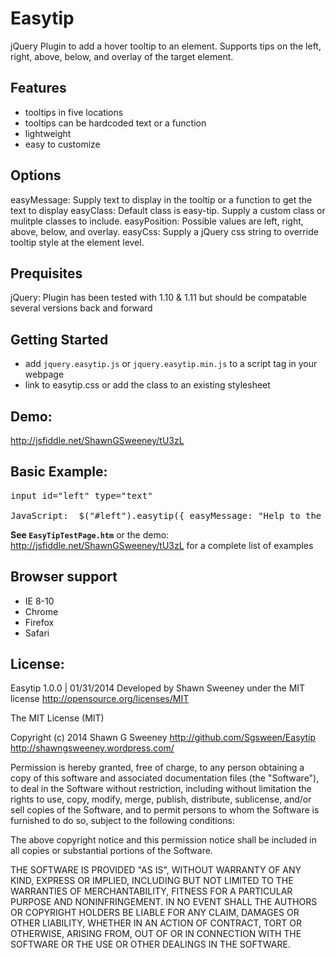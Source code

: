 Easytip
=======

jQuery Plugin to add a hover tooltip to an element.  Supports tips on the left, right, above, below, and overlay of the target element.

Features
--------
- tooltips in five locations
- tooltips can be hardcoded text or a function
- lightweight 
- easy to customize

Options
--------
easyMessage: Supply text to display in the tooltip or a function to get the text to display
easyClass: Default class is easy-tip.  Supply a custom class or mulitple classes to include.
easyPosition: Possible values are left, right, above, below, and overlay.
easyCss: Supply a jQuery css string to override tooltip style at the element level.

Prequisites
--------
jQuery:  Plugin has been tested with 1.10 & 1.11 but should be compatable several versions back and forward

Getting Started
--------
- add <code>jquery.easytip.js</code> or <code>jquery.easytip.min.js</code> to a script tag in your webpage
- link to easytip.css or add the class to an existing stylesheet

Demo: 
--------
http://jsfiddle.net/ShawnGSweeney/tU3zL

Basic Example:
--------
<pre>
input id="left" type="text"

JavaScript:  $("#left").easytip({ easyMessage: "Help to the left", easyPosition: "left" });
</pre>

**See <code>EasyTipTestPage.htm</code>** or the demo: http://jsfiddle.net/ShawnGSweeney/tU3zL for a complete list of examples

Browser support
--------
- IE 8-10
- Chrome
- Firefox
- Safari


License:
--------
Easytip 1.0.0 | 01/31/2014
Developed by Shawn Sweeney under the MIT license http://opensource.org/licenses/MIT

The MIT License (MIT)

Copyright (c) 2014 Shawn G Sweeney 
http://github.com/Sgsween/Easytip http://shawngsweeney.wordpress.com/

Permission is hereby granted, free of charge, to any person obtaining a copy
of this software and associated documentation files (the "Software"), to deal
in the Software without restriction, including without limitation the rights
to use, copy, modify, merge, publish, distribute, sublicense, and/or sell
copies of the Software, and to permit persons to whom the Software is
furnished to do so, subject to the following conditions:

The above copyright notice and this permission notice shall be included in
all copies or substantial portions of the Software.

THE SOFTWARE IS PROVIDED "AS IS", WITHOUT WARRANTY OF ANY KIND, EXPRESS OR
IMPLIED, INCLUDING BUT NOT LIMITED TO THE WARRANTIES OF MERCHANTABILITY,
FITNESS FOR A PARTICULAR PURPOSE AND NONINFRINGEMENT. IN NO EVENT SHALL THE
AUTHORS OR COPYRIGHT HOLDERS BE LIABLE FOR ANY CLAIM, DAMAGES OR OTHER
LIABILITY, WHETHER IN AN ACTION OF CONTRACT, TORT OR OTHERWISE, ARISING FROM,
OUT OF OR IN CONNECTION WITH THE SOFTWARE OR THE USE OR OTHER DEALINGS IN
THE SOFTWARE.
